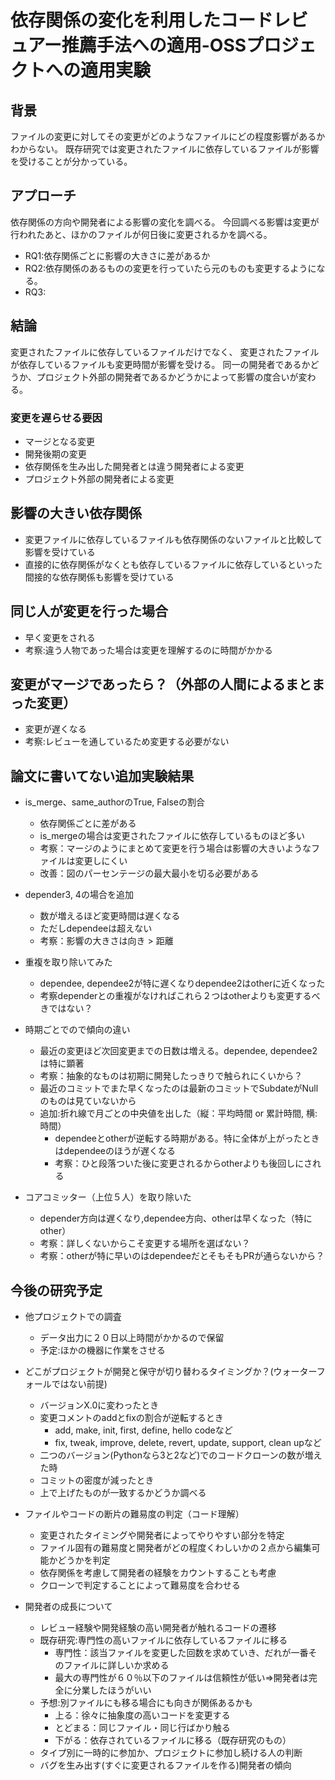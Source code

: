 # 依存関係の変化を利用したコードレビュアー推薦手法への適用-OSSプロジェクトへの適用実験

## 背景
ファイルの変更に対してその変更がどのようなファイルにどの程度影響があるかわからない。
既存研究では変更されたファイルに依存しているファイルが影響を受けることが分かっている。

## アプローチ
依存関係の方向や開発者による影響の変化を調べる。
今回調べる影響は変更が行われたあと、ほかのファイルが何日後に変更されるかを調べる。
* RQ1:依存関係ごとに影響の大きさに差があるか
* RQ2:依存関係のあるものの変更を行っていたら元のものも変更するようになる。
* RQ3:



## 結論
変更されたファイルに依存しているファイルだけでなく、
変更されたファイルが依存しているファイルも変更時間が影響を受ける。
同一の開発者であるかどうか、プロジェクト外部の開発者であるかどうかによって影響の度合いが変わる。

### 変更を遅らせる要因
* マージとなる変更
* 開発後期の変更
* 依存関係を生み出した開発者とは違う開発者による変更
* プロジェクト外部の開発者による変更

## 影響の大きい依存関係
* 変更ファイルに依存しているファイルも依存関係のないファイルと比較して影響を受けている
* 直接的に依存関係がなくとも依存しているファイルに依存しているといった間接的な依存関係も影響を受けている

## 同じ人が変更を行った場合
* 早く変更をされる
* 考察:違う人物であった場合は変更を理解するのに時間がかかる

## 変更がマージであったら？（外部の人間によるまとまった変更）
* 変更が遅くなる
* 考察:レビューを通しているため変更する必要がない

## 論文に書いてない追加実験結果
* is_merge、same_authorのTrue, Falseの割合
  * 依存関係ごとに差がある
  * is_mergeの場合は変更されたファイルに依存しているものほど多い
  * 考察：マージのようにまとめて変更を行う場合は影響の大きいようなファイルは変更しにくい
  * 改善：図のパーセンテージの最大最小を切る必要がある

* depender3, 4の場合を追加
  * 数が増えるほど変更時間は遅くなる
  * ただしdependeeは超えない
  * 考察：影響の大きさは向き > 距離

* 重複を取り除いてみた
  * dependee, dependee2が特に遅くなりdependee2はotherに近くなった
  * 考察dependerとの重複がなければこれら２つはotherよりも変更するべきではない？

* 時期ごとでので傾向の違い
  * 最近の変更ほど次回変更までの日数は増える。dependee, dependee2は特に顕著
  * 考察：抽象的なものは初期に開発したっきりで触られにくいから？
  * 最近のコミットでまた早くなったのは最新のコミットでSubdateがNullのものは見ていないから
  * 追加:折れ線で月ごとの中央値を出した（縦：平均時間 or 累計時間, 横:時間）
    * dependeeとotherが逆転する時期がある。特に全体が上がったときはdependeeのほうが遅くなる
    * 考察：ひと段落ついた後に変更されるからotherよりも後回しにされる

* コアコミッター（上位５人）を取り除いた
  * depender方向は遅くなり,dependee方向、otherは早くなった（特にother）
  * 考察：詳しくないからこそ変更する場所を選ばない？
  * 考察：otherが特に早いのはdependeeだとそもそもPRが通らないから？

## 今後の研究予定
* 他プロジェクトでの調査
  * データ出力に２０日以上時間がかかるので保留
  * 予定:ほかの機器に作業をさせる

* どこがプロジェクトが開発と保守が切り替わるタイミングか？(ウォーターフォールではない前提)
  * バージョンX.0に変わったとき
  * 変更コメントのaddとfixの割合が逆転するとき
    * add, make, init, first, define, hello codeなど
    * fix, tweak, improve, delete, revert, update, support, clean upなど
  * 二つのバージョン(Pythonなら3と2など)でのコードクローンの数が増えた時
  * コミットの密度が減ったとき
  * 上で上げたものが一致するかどうか調べる

* ファイルやコードの断片の難易度の判定（コード理解）
  * 変更されたタイミングや開発者によってやりやすい部分を特定
  * ファイル固有の難易度と開発者がどの程度くわしいかの２点から編集可能かどうかを判定
  * 依存関係を考慮して開発者の経験をカウントすることも考慮
  * クローンで判定することによって難易度を合わせる

* 開発者の成長について
  * レビュー経験や開発経験の高い開発者が触れるコードの遷移  
  * 既存研究:専門性の高いファイルに依存しているファイルに移る
    * 専門性：該当ファイルを変更した回数を求めていき、だれが一番そのファイルに詳しいか求める
    * 最大の専門性が６０％以下のファイルは信頼性が低い⇒開発者は完全に分業したほうがいい  
  * 予想:別ファイルにも移る場合にも向きが関係あるかも
    * 上る：徐々に抽象度の高いコードを変更する
    * とどまる：同じファイル・同じ行ばかり触る
    * 下がる：依存されているファイルに移る（既存研究のもの）
  * タイプ別に一時的に参加か、プロジェクトに参加し続ける人の判断
  * バグを生み出す(すぐに変更されるファイルを作る)開発者の傾向
